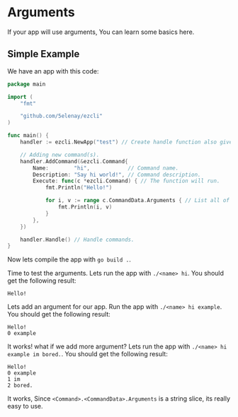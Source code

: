 # Arguments

If your app will use arguments, You can learn some basics here.

## Simple Example

We have an app with this code:

```go
package main

import (
    "fmt"

    "github.com/5elenay/ezcli"
)

func main() {
    handler := ezcli.NewApp("test") // Create handle function also gives built-in help command. So you dont need to write a help command yourself.

    // Adding new command(s).
    handler.AddCommand(&ezcli.Command{
        Name:        "hi",            // Command name.
        Description: "Say hi world!", // Command description.
        Execute: func(c *ezcli.Command) { // The function will run.
            fmt.Println("Hello!")

            for i, v := range c.CommandData.Arguments { // List all of the Options with values.
                fmt.Println(i, v)
            }
        },
    })

    handler.Handle() // Handle commands.
}
```

Now lets compile the app with `go build .`.

Time to test the arguments. Lets run the app with `./<name> hi`. You should get the following result:

```
Hello!
```

Lets add an argument for our app. Run the app with `./<name> hi example`. You should get the following result:

```
Hello!
0 example
```

It works! what if we add more argument? Lets run the app with `./<name> hi example im bored.`. You should get the following result:

```
Hello!
0 example
1 im
2 bored.
```

It works, Since `<Command>.<CommandData>.Arguments` is a string slice, its really easy to use.
